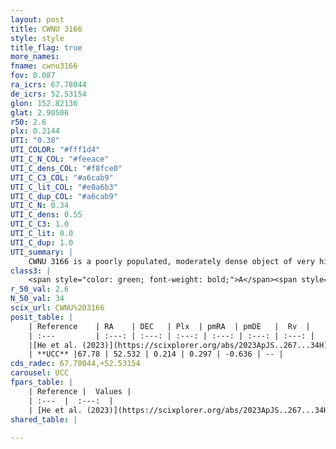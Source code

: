 ```yaml
---
layout: post
title: CWNU 3166
style: style
title_flag: true
more_names: 
fname: cwnu3166
fov: 0.087
ra_icrs: 67.78044
de_icrs: 52.53154
glon: 152.82136
glat: 2.90506
r50: 2.6
plx: 0.2144
UTI: "0.38"
UTI_COLOR: "#fff1d4"
UTI_C_N_COL: "#feeace"
UTI_C_dens_COL: "#f8fce0"
UTI_C_C3_COL: "#a6cab9"
UTI_C_lit_COL: "#e0a6b3"
UTI_C_dup_COL: "#a6cab9"
UTI_C_N: 0.34
UTI_C_dens: 0.55
UTI_C_C3: 1.0
UTI_C_lit: 0.0
UTI_C_dup: 1.0
UTI_summary: |
    CWNU 3166 is a poorly populated, moderately dense object of very high C3 quality. It was recently reported in the literature.
class3: |
    <span style="color: green; font-weight: bold;">A</span><span style="color: green; font-weight: bold;">A</span>
r_50_val: 2.6
N_50_val: 34
scix_url: CWNU%203166
posit_table: |
    | Reference    | RA    | DEC   | Plx  | pmRA  | pmDE   |  Rv  |
    | :---         | :---: | :---: | :---: | :---: | :---: | :---: |
    |[He et al. (2023)](https://scixplorer.org/abs/2023ApJS..267...34H) | 67.784 | 52.538 | 0.205 | 0.296 | -0.636 | -- |
    | **UCC** |67.78 | 52.532 | 0.214 | 0.297 | -0.636 | -- | 
cds_radec: 67.78044,+52.53154
carousel: UCC
fpars_table: |
    | Reference |  Values |
    | :---  |  :---:  |
    | [He et al. (2023)](https://scixplorer.org/abs/2023ApJS..267...34H) | `A0=2.95, m-M=12.8, logA=7.3` |
shared_table: |
    
---
```

